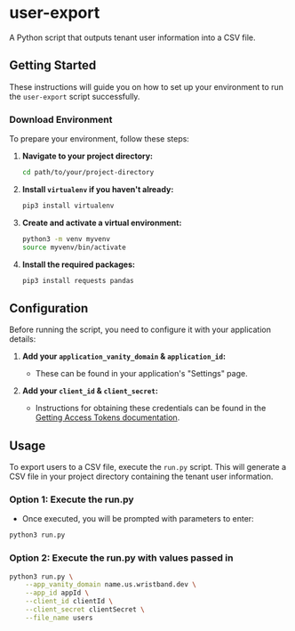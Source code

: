# user-export

A Python script that outputs tenant user information into a CSV file.

## Getting Started

These instructions will guide you on how to set up your environment to run the `user-export` script successfully.

### Download Environment

To prepare your environment, follow these steps:

1. **Navigate to your project directory:**

    ```bash
    cd path/to/your/project-directory
    ```

2. **Install `virtualenv` if you haven't already:**

    ```bash
    pip3 install virtualenv
    ```

3. **Create and activate a virtual environment:**

    ```bash
    python3 -m venv myvenv
    source myvenv/bin/activate
    ```

4. **Install the required packages:**

    ```bash
    pip3 install requests pandas
    ```

## Configuration

Before running the script, you need to configure it with your application details:

1. **Add your `application_vanity_domain` & `application_id`:**
   
    - These can be found in your application's "Settings" page.

2. **Add your `client_id` & `client_secret`:**
   
    - Instructions for obtaining these credentials can be found in the [Getting Access Tokens documentation](https://wristband.stoplight.io/docs/documentation/u236uoxf36sxp-getting-access-tokens-to-test-ap-is).

## Usage

To export users to a CSV file, execute the `run.py` script. This will generate a CSV file in your project directory containing the tenant user information.

### Option 1: Execute the run.py

- Once executed, you will be prompted with parameters to enter:

```bash
python3 run.py
```

### Option 2: Execute the run.py with values passed in 

```bash
python3 run.py \
    --app_vanity_domain name.us.wristband.dev \
    --app_id appId \
    --client_id clientId \
    --client_secret clientSecret \
    --file_name users
```
